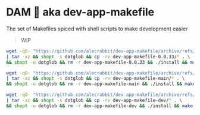 # DAM 🦫 aka dev-app-makefile
The set of Makefiles spiced with shell scripts to make development easier

> WIP


```bash
wget -qO- "https://github.com/alecrabbit/dev-app-makefile/archive/refs/tags/0.0.33.tar.gz" \
| tar -xz && shopt -s dotglob && cp -rv dev-app-makefile-0.0.33/* . \
&& shopt -u dotglob && rm -r dev-app-makefile-0.0.33 && ./install && make upgrade
```

```bash
wget -qO- "https://github.com/alecrabbit/dev-app-makefile/archive/refs/heads/main.tar.gz" \
| tar -xz && shopt -s dotglob && cp -rv dev-app-makefile-main/* . \
&& shopt -u dotglob && rm -r dev-app-makefile-main && ./install && make upgrade c=main
```

```bash
wget -qO- "https://github.com/alecrabbit/dev-app-makefile/archive/refs/heads/dev.tar.gz" \
| tar -xz && shopt -s dotglob && cp -rv dev-app-makefile-dev/* . \
&& shopt -u dotglob && rm -r dev-app-makefile-dev && ./install && make upgrade c=dev
```
